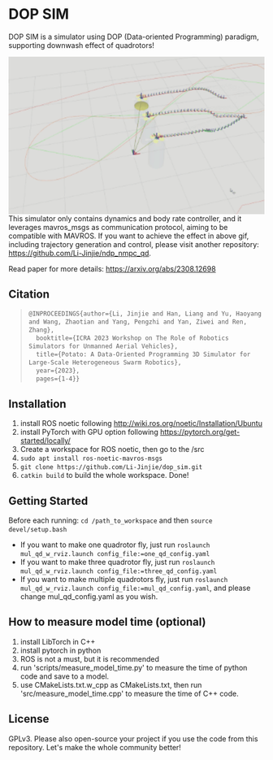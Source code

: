 # DOP SIM

DOP SIM is a simulator using DOP (Data-oriented Programming) paradigm, supporting downwash effect of quadrotors!

<img src="./figs/triangle_sim.gif" align="LEFT" alt="dop_sim" style="zoom: 150%;" />

This simulator only contains dynamics and body rate controller, and it leverages mavros_msgs as communication protocol, aiming to be compatible with MAVROS. If you want to achieve the effect in above gif, including trajectory generation and control, please visit another repository: https://github.com/Li-Jinjie/ndp_nmpc_qd.

Read paper for more details: https://arxiv.org/abs/2308.12698

## Citation

> ```
> @INPROCEEDINGS{author={Li, Jinjie and Han, Liang and Yu, Haoyang and Wang, Zhaotian and Yang, Pengzhi and Yan, Ziwei and Ren, Zhang},
>   booktitle={ICRA 2023 Workshop on The Role of Robotics Simulators for Unmanned Aerial Vehicles},
>   title={Potato: A Data-Oriented Programming 3D Simulator for Large-Scale Heterogeneous Swarm Robotics},
>   year={2023},
>   pages={1-4}}
> ```


## Installation

1. install ROS noetic following http://wiki.ros.org/noetic/Installation/Ubuntu
2. install PyTorch with GPU option following https://pytorch.org/get-started/locally/
3. Create a workspace for ROS noetic, then go to the /src
4. `sudo apt install ros-noetic-mavros-msgs`
5. `git clone https://github.com/Li-Jinjie/dop_sim.git`
6. `catkin build` to build the whole workspace. Done!

## Getting Started

Before each running:  `cd /path_to_workspace` and then `source devel/setup.bash`

- If you want to make one quadrotor fly, just run `roslaunch mul_qd_w_rviz.launch config_file:=one_qd_config.yaml`
- If you want to make three quadrotor fly, just run `roslaunch mul_qd_w_rviz.launch config_file:=three_qd_config.yaml`
- If you want to make multiple quadrotors fly, just run `roslaunch mul_qd_w_rviz.launch config_file:=mul_qd_config.yaml`, and please change mul_qd_config.yaml as you wish.

## How to measure model time (optional)

1. install LibTorch in C++
2. install pytorch in python
3. ROS is not a must, but it is recommended
4. run 'scripts/measure_model_time.py' to measure the time of python code and save to a model.
5. use CMakeLists.txt.w_cpp as CMakeLists.txt, then run 'src/measure_model_time.cpp' to measure the time of C++ code.

## License

GPLv3. Please also open-source your project if you use the code from this repository. Let's make the whole community better!

